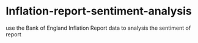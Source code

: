 # Inflation-report-sentiment-analysis

use the Bank of England Inflation Report data to analysis the sentiment of report
